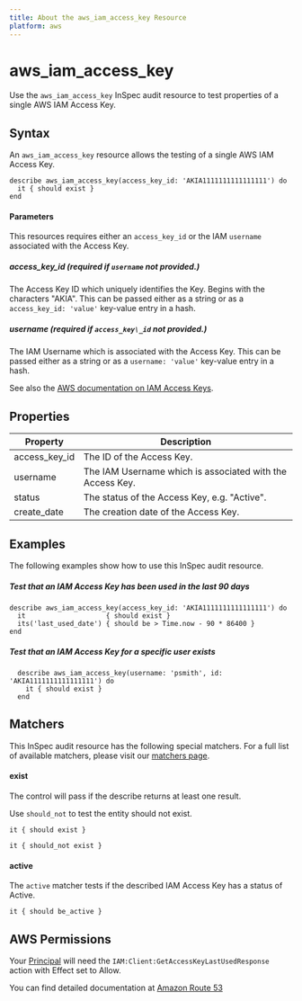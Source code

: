 ```yaml
---
title: About the aws_iam_access_key Resource
platform: aws
---
```


# aws\_iam\_access\_key

Use the `aws_iam_access_key` InSpec audit resource to test properties of a single AWS IAM Access Key.

## Syntax

An `aws_iam_access_key` resource allows the testing of a single AWS IAM Access Key.

    describe aws_iam_access_key(access_key_id: 'AKIA1111111111111111') do
      it { should exist }
    end
    
#### Parameters

This resources requires either an `access_key_id` or the IAM `username` associated with the Access Key.

##### access\_key\_id _(required if `username` not provided.)_

The Access Key ID which uniquely identifies the Key. Begins with the characters "AKIA". 
This can be passed either as a string or as a `access_key_id: 'value'` key-value entry in a hash.

##### username _(required if `access_key\_id` not provided.)_

The IAM Username which is associated with the Access Key.
This can be passed either as a string or as a `username: 'value'` key-value entry in a hash.

See also the [AWS documentation on IAM Access Keys](https://docs.aws.amazon.com/IAM/latest/UserGuide/id_credentials_access-keys.html).

## Properties

|Property        | Description|
| ---            | --- |
|access\_key\_id | The ID of the Access Key. |
|username        | The IAM Username which is associated with the Access Key. |
|status          | The status of the Access Key, e.g. "Active". |
|create\_date    | The creation date of the Access Key. |

## Examples

The following examples show how to use this InSpec audit resource.

##### Test that an IAM Access Key has been used in the last 90 days
    describe aws_iam_access_key(access_key_id: 'AKIA1111111111111111') do
      it                    { should exist }
      its('last_used_date') { should be > Time.now - 90 * 86400 }
    end

##### Test that an IAM Access Key for a specific user exists
      describe aws_iam_access_key(username: 'psmith', id: 'AKIA1111111111111111') do
        it { should exist }
      end

## Matchers

This InSpec audit resource has the following special matchers. For a full list of available matchers, please visit our [matchers page](https://www.inspec.io/docs/reference/matchers/).

#### exist

The control will pass if the describe returns at least one result.

Use `should_not` to test the entity should not exist.

    it { should exist }
 
    it { should_not exist }
    
#### active

The `active` matcher tests if the described IAM Access Key has a status of Active.

    it { should be_active }

## AWS Permissions

Your [Principal](https://docs.aws.amazon.com/IAM/latest/UserGuide/intro-structure.html#intro-structure-principal) will need the `IAM:Client:GetAccessKeyLastUsedResponse` action with Effect set to Allow.

You can find detailed documentation at [Amazon Route 53](https://docs.aws.amazon.com/Route53/latest/DeveloperGuide/r53-api-permissions-ref.html)